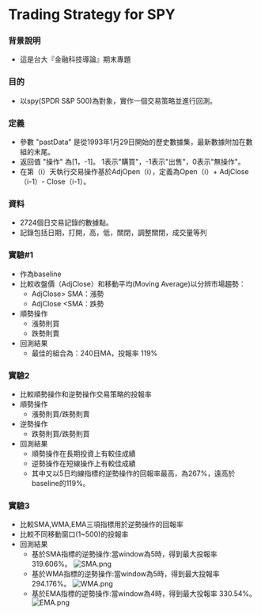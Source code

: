 # Trading Strategy for SPY

### 背景說明
- 這是台大『金融科技導論』期末專題

### 目的
- 以spy(SPDR S&P 500)為對象，實作一個交易策略並進行回測。

### 定義
- 參數 "pastData" 是從1993年1月29日開始的歷史數據集，最新數據附加在數組的末尾。
- 返回值 "操作" 為[1，-1]。 1表示"購買"，-1表示"出售"，0表示"無操作"。
- 在第（i）天執行交易操作基於AdjOpen（i），定義為Open（i）+ AdjClose（i-1）- Close（i-1）。

### 資料
- 2724個日交易記錄的數據點。
- 記錄包括日期，打開，高，低，關閉，調整關閉，成交量等列

### 實驗#1
- 作為baseline
- 比較收盤價（AdjClose）和移動平均(Moving Average)以分辨市場趨勢：
  - AdjClose> SMA：漲勢
  - AdjClose <SMA：跌勢
- 順勢操作
  - 漲勢則買
  - 跌勢則賣
- 回測結果
  - 最佳的組合為：240日MA，投報率 119%
  
### 實驗2
- 比較順勢操作和逆勢操作交易策略的投報率
- 順勢操作
  - 漲勢則買/跌勢則賣
- 逆勢操作
  - 跌勢則買/跌勢則買
- 回測結果
  - 順勢操作在長期投資上有較佳成績
  - 逆勢操作在短線操作上有較佳成績
  - 其中又以5日均線指標的逆勢操作的回報率最高，為267%，遠高於baseline的119%。
  
### 實驗3
- 比較SMA,WMA,EMA三項指標用於逆勢操作的回報率
- 比較不同移動窗口(1~500)的投報率
- 回測結果
  - 基於SMA指標的逆勢操作:當window為5時，得到最大投報率 319.606%。
  ![SMA.png](https://github.com/alexislintw/trading_strategy_for_spy/blob/master/report/sma.png)
  - 基於WMA指標的逆勢操作:當window為5時，得到最大投報率294.176%。
  ![WMA.png](https://github.com/alexislintw/trading_strategy_for_spy/blob/master/report/wma.png)
  - 基於EMA指標的逆勢操作:當window為4時，得到最大投報率 330.54%。
  ![EMA.png](https://github.com/alexislintw/trading_strategy_for_spy/blob/master/report/ema.png)

